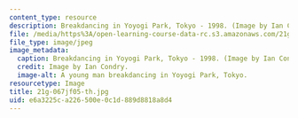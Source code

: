 ```yaml
---
content_type: resource
description: Breakdancing in Yoyogi Park, Tokyo - 1998. (Image by Ian Condry.)
file: /media/https%3A/open-learning-course-data-rc.s3.amazonaws.com/21g-067j-cultural-performances-of-asia-fall-2005/e6a3225ca226500e0c1d889d8818a8d4_21g-067jf05-th.jpg
file_type: image/jpeg
image_metadata:
  caption: Breakdancing in Yoyogi Park, Tokyo - 1998. (Image by Ian Condry.)
  credit: Image by Ian Condry.
  image-alt: A young man breakdancing in Yoyogi Park, Tokyo.
resourcetype: Image
title: 21g-067jf05-th.jpg
uid: e6a3225c-a226-500e-0c1d-889d8818a8d4
---
```

